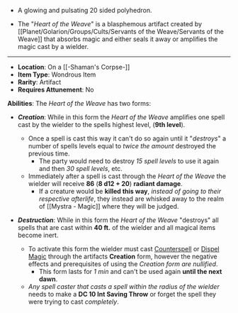 - A glowing and pulsating 20 sided polyhedron.

- The "*Heart of the Weave*" is a blasphemous artifact created by [[Planet/Golarion/Groups/Cults/Servants of the Weave/Servants of the Weave]] that absorbs magic and either seals it away or amplifies the magic cast by a wielder.  
---
- **Location**: On a [[-Shaman's Corpse-]]
- **Item Type**: Wondrous Item 
- **Rarity**: Artifact
- **Requires Attunement**: No

**Abilities**: The *Heart of the Weave* has two forms:
- ***Creation***: While in this form the *Heart of the Weave* amplifies one spell cast by the wielder to the spells highest level, (**9th level**).
	- Once a spell is cast this way it can't do so again until it "*destroys*" a number of spells levels equal to *twice the amount* destroyed the previous time. 
		- The party would need to destroy *15 spell levels* to use it again and then *30 spell levels*, etc.
	- Immediately after a spell is cast through the *Heart of the Weave* the wielder will receive **86** (**8 d12 + 20**) **radiant damage**.
		- If a creature would be **killed this way**, *instead of going to their respective afterlife*, they instead are whisked away to the realm of [[Mystra - Magic]] where they will be judged.

- ***Destruction***: While in this form the *Heart of the Weave* "destroys" all spells that are cast within **40 ft.** of the wielder and all magical items become inert.
	- To activate this form the wielder must cast [Counterspell](https://roll20.net/compendium/dnd5e/Spells:Counterspell#content) or [Dispel Magic](https://roll20.net/compendium/dnd5e/Spells:Dispel%20Magic#content) through the artifacts **Creation** form, however the negative effects and prerequisites of using the *Creation form are nullified*.
		- This form lasts for *1 min* and can't be used again **until the next dawn**.
	- *Any spell caster that casts a spell within the radius of the wielder* needs to make a **DC 10 Int Saving Throw** or forget the spell they were trying to cast *completely*.  